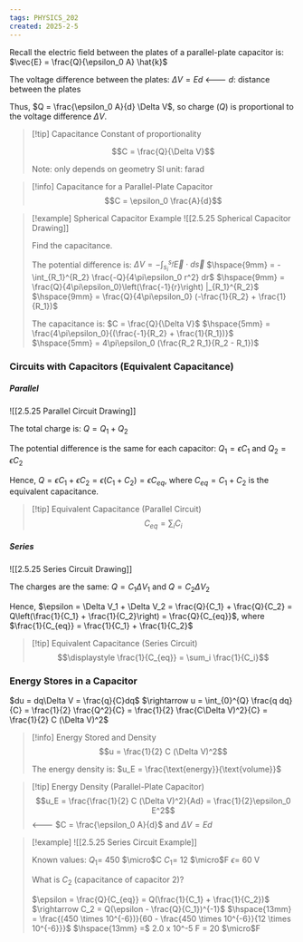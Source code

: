 ```yaml
---
tags: PHYSICS_202
created: 2025-2-5
---
```


Recall the electric field between the plates of a parallel-plate capacitor is: $\vec{E} = \frac{Q}{\epsilon_0 A} \hat{k}$

The voltage difference between the plates: $\Delta V = Ed$ <--- $d$: distance between the plates

Thus, $Q = \frac{\epsilon_0 A}{d} \Delta V$, so charge ($Q$) is proportional to the voltage difference $\Delta V$.

> [!tip] Capacitance
> Constant of proportionality
> 
> $$C = \frac{Q}{\Delta V}$$
> 
> Note: only depends on geometry
> SI unit: farad

> [!info] Capacitance for a Parallel-Plate Capacitor
> $$C = \epsilon_0 \frac{A}{d}$$

> [!example] Spherical Capacitor Example
> ![[2.5.25 Spherical Capacitor Drawing]]
> 
> Find the capacitance.
> 
> The potential difference is:
> $\Delta V = -\int_{s_i}^{s_f} \vec{E} \cdot d\vec{s}$
> $\hspace{9mm} = -\int_{R_1}^{R_2} \frac{-Q}{4\pi\epsilon_0 r^2} dr$
> $\hspace{9mm} = \frac{Q}{4\pi\epsilon_0}\left(\frac{-1}{r}\right) |_{R_1}^{R_2}$
> $\hspace{9mm} = \frac{Q}{4\pi\epsilon_0} (-\frac{1}{R_2} + \frac{1}{R_1})$
> 
> The capacitance is:
> $C = \frac{Q}{\Delta V}$
> $\hspace{5mm} = \frac{4\pi\epsilon_0}{(\frac{-1}{R_2} + \frac{1}{R_1})}$
> $\hspace{5mm} = 4\pi\epsilon_0 (\frac{R_2 R_1}{R_2 - R_1})$

### Circuits with Capacitors (Equivalent Capacitance)

##### Parallel

![[2.5.25 Parallel Circuit Drawing]]

The total charge is: $Q = Q_1 + Q_2$

The potential difference is the same for each capacitor: $Q_1 = \epsilon C_1$ and $Q_2 = \epsilon C_2$

Hence, $Q = \epsilon C_1 + \epsilon C_2 = \epsilon(C_1 + C_2) = \epsilon C_{eq}$, where $C_{eq} = C_1 + C_2$ is the equivalent capacitance.

> [!tip] Equivalent Capacitance (Parallel Circuit)
> $$\displaystyle C_{eq} = \sum_i C_i$$

##### Series

![[2.5.25 Series Circuit Drawing]]

The charges are the same: $Q = C_1\Delta V_1$ and $Q = C_2\Delta V_2$

Hence, $\epsilon = \Delta V_1 + \Delta V_2 = \frac{Q}{C_1} + \frac{Q}{C_2} = Q\left(\frac{1}{C_1} + \frac{1}{C_2}\right) = \frac{Q}{C_{eq}}$, where $\frac{1}{C_{eq}} = \frac{1}{C_1} + \frac{1}{C_2}$

> [!tip] Equivalent Capacitance (Series Circuit)
> $$\displaystyle \frac{1}{C_{eq}} = \sum_i \frac{1}{C_i}$$

### Energy Stores in a Capacitor

$du = dq\Delta V = \frac{q}{C}dq$
$\rightarrow u = \int_{0}^{Q} \frac{q dq}{C} = \frac{1}{2} \frac{Q^2}{C} = \frac{1}{2} \frac{C\Delta V)^2}{C} = \frac{1}{2} C (\Delta V)^2$

> [!info] Energy Stored and Density
> $$u = \frac{1}{2} C (\Delta V)^2$$
> 
> The energy density is: $u_E = \frac{\text{energy}}{\text{volume}}$

> [!tip] Energy Density (Parallel-Plate Capacitor)
> $$u_E = \frac{\frac{1}{2} C (\Delta V)^2}{Ad} = \frac{1}{2}\epsilon_0 E^2$$ <--- $C = \frac{\epsilon_0 A}{d}$ and $\Delta V = Ed$

> [!example]
> ![[2.5.25 Series Circuit Example]]
> 
> Known values:
> $Q_1 =$ 450 $\micro$C
> $C_1 =$ 12 $\micro$F
> $\epsilon =$ 60 V
> 
> What is $C_2$ (capacitance of capacitor 2)?
> 
> $\epsilon = \frac{Q}{C_{eq}} = Q(\frac{1}{C_1} + \frac{1}{C_2})$
> $\rightarrow C_2 = Q(\epsilon - \frac{Q}{C_1})^{-1}$
> $\hspace{13mm} = \frac{(450 \times 10^{-6})}{60 - \frac{450 \times 10^{-6}}{12 \times 10^{-6}}}$
> $\hspace{13mm} =$ 2.0 x 10^-5 F = 20 $\micro$F